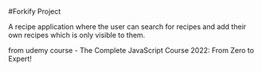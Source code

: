 #Forkify Project

A recipe application where the user can search for recipes and add their own recipes which is only visible to them.

from udemy course -
The Complete JavaScript Course 2022: From Zero to Expert!
